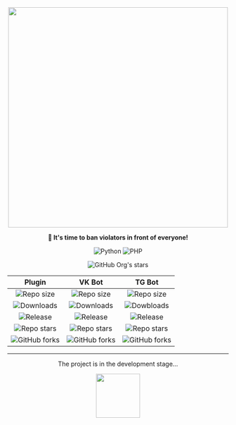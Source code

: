 <div align="center">

<img width="500rem" src="https://i.ibb.co/NNkBHzY/56-20241013120825.png">

**🔪 It's time to ban violators in front of everyone!**

![Python](https://img.shields.io/badge/Python-_?style=for-the-badge&logo=python&logoColor=white&color=%234B8BBE)
![PHP](https://img.shields.io/badge/PHP-_?style=for-the-badge&logo=php&logoColor=white&color=%23484C89)

![GitHub Org's stars](https://img.shields.io/github/stars/banedetta?style=for-the-badge&color=gold)

|Plugin|VK Bot|TG Bot|
|:-:|:-:|:-:|
|![Repo size](https://img.shields.io/github/repo-size/Banedetta/Banedetta-Plugin?style=for-the-badge&cacheSeconds=60)|![Repo size](https://img.shields.io/github/repo-size/Banedetta/Banedetta-VK-Bot?style=for-the-badge&cacheSeconds=60)|![Repo size](https://img.shields.io/github/repo-size/Banedetta/Banedetta-TG-Bot?style=for-the-badge&cacheSeconds=60)|
|![Downloads](https://img.shields.io/github/downloads/Banedetta/Banedetta-Plugin/total?style=for-the-badge&cacheSeconds=60)|![Downloads](https://img.shields.io/github/downloads/Banedetta/Banedetta-Plugin/total?style=for-the-badge&cacheSeconds=60)|![Dowbloads](https://img.shields.io/github/downloads/Banedetta/Banedetta-Plugin/total?style=for-the-badge&cacheSeconds=60)|
|![Release](https://img.shields.io/github/v/release/banedetta/banedetta-plugin?display_name=release&style=for-the-badge&cacheSeconds=60)|![Release](https://img.shields.io/github/v/release/banedetta/banedetta-vk-bot?display_name=release&style=for-the-badge&cacheSeconds=60)|![Release](https://img.shields.io/github/v/release/banedetta/banedetta-tg-bot?display_name=release&style=for-the-badge&cacheSeconds=60)|
|![Repo stars](https://img.shields.io/github/stars/banedetta/banedetta-plugin?style=for-the-badge&cacheSeconds=60)|![Repo stars](https://img.shields.io/github/stars/banedetta/banedetta-vk-bot?style=for-the-badge&cacheSeconds=60)|![Repo stars](https://img.shields.io/github/stars/banedetta/banedetta-tg-bot?style=for-the-badge&cacheSeconds=60)|
|![GitHub forks](https://img.shields.io/github/forks/banedetta/banedetta-plugin?style=for-the-badge&cacheSeconds=60)|![GitHub forks](https://img.shields.io/github/forks/banedetta/banedetta-vk-bot?style=for-the-badge&cacheSeconds=60)|![GitHub forks](https://img.shields.io/github/forks/banedetta/banedetta-tg-bot?style=for-the-badge&cacheSeconds=60)|

___

The project is in the development stage...

<img width="100rem" src="https://i.ibb.co/fkrtFkb/Understood.webp">

</div>
